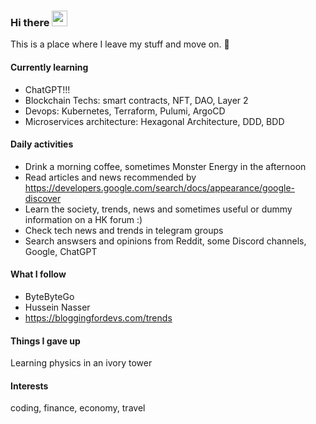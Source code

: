 ### Hi there <img src="https://media.giphy.com/media/hvRJCLFzcasrR4ia7z/giphy.gif" width="25px">
This is a place where I leave my stuff and move on. :rofl:  
#### Currently learning  
- ChatGPT!!!  
- Blockchain Techs: smart contracts, NFT, DAO, Layer 2  
- Devops: Kubernetes, Terraform, Pulumi, ArgoCD  
- Microservices architecture: Hexagonal Architecture, DDD, BDD  

#### Daily activities
- Drink a morning coffee, sometimes Monster Energy in the afternoon
- Read articles and news recommended by https://developers.google.com/search/docs/appearance/google-discover  
- Learn the society, trends, news and sometimes useful or dummy information on a HK forum :)
- Check tech news and trends in telegram groups
- Search answsers and opinions from Reddit, some Discord channels, Google, ChatGPT

#### What I follow
- ByteByteGo
- Hussein Nasser
- https://bloggingfordevs.com/trends

#### Things I gave up
Learning physics in an ivory tower

#### Interests
coding, finance, economy, travel

<!--
**Martin-Mok-Tin-Kui/Martin-Mok-Tin-Kui** is a ✨ _special_ ✨ repository because its `README.md` (this file) appears on your GitHub profile.

Here are some ideas to get you started:
Hi there 👋 
- 🔭 I’m currently working on ...
- 🌱 I’m currently learning ...
- 👯 I’m looking to collaborate on ...
- 🤔 I’m looking for help with ...
- 💬 Ask me about ...
- 📫 How to reach me: ...
- 😄 Pronouns: ...
- ⚡ Fun fact: ...
-->
<!-- ![Profile views](https://gpvc.arturio.dev/Martin-Mok-Tin-Kui) -->


